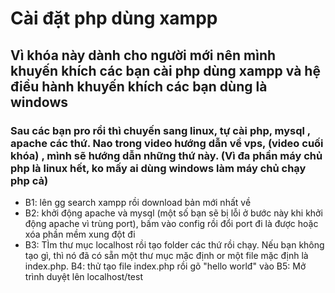 # Cài đặt php dùng xampp
## Vì khóa này dành cho người mới nên mình khuyến khích các bạn cài php dùng xampp và hệ điều hành khuyến khích các bạn dùng là windows
### Sau các bạn pro rồi thì chuyến sang linux, tự cài php, mysql , apache các thứ. Nao trong video hướng dẫn về vps, (video cuối khóa) , mình sẽ hướng dẫn những thứ này. (Vì đa phần máy chủ php là linux hết, ko mấy ai dùng windows làm máy chủ chạy php cả)

+ B1: lên gg search xampp rồi download bản mới nhất về
+ B2: khởi động apache và mysql (một số bạn sẽ bị lỗi ở bước này khi khởi động apache vì trùng port), bấm vào config rồi đổi port đi là được hoặc xóa phần mềm xung đột đi
+ B3: TÌm thư mục localhost rồi tạo folder các thứ rồi chạy. Nếu bạn không tạo gì, thì nó đã có sẵn một thư mục mặc định or một file mặc định là index.php.
B4: thử tạo file index.php rồi gõ "hello worlđ" vào
B5: Mở trình duyệt lên localhost/test